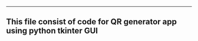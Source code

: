 ------------------
This file consist of code for QR generator app using python tkinter GUI
------------------
